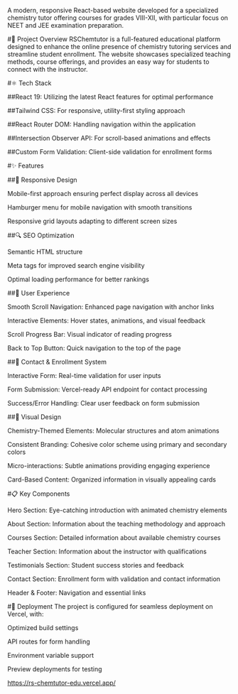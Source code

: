 A modern, responsive React-based website developed for a specialized chemistry tutor offering courses for grades VIII-XII, with particular focus on NEET and JEE examination preparation.

#🧪 Project Overview
RSChemtutor is a full-featured educational platform designed to enhance the online presence of chemistry tutoring services and streamline student enrollment. The website showcases specialized teaching methods, course offerings, and provides an easy way for students to connect with the instructor.

#⚛️ Tech Stack

##React 19: Utilizing the latest React features for optimal performance

##Tailwind CSS: For responsive, utility-first styling approach

##React Router DOM: Handling navigation within the application

##Intersection Observer API: For scroll-based animations and effects

##Custom Form Validation: Client-side validation for enrollment forms

#✨ Features

##📱 Responsive Design

Mobile-first approach ensuring perfect display across all devices

Hamburger menu for mobile navigation with smooth transitions

Responsive grid layouts adapting to different screen sizes

##🔍 SEO Optimization

Semantic HTML structure

Meta tags for improved search engine visibility

Optimal loading performance for better rankings

##🎯 User Experience

Smooth Scroll Navigation: Enhanced page navigation with anchor links

Interactive Elements: Hover states, animations, and visual feedback

Scroll Progress Bar: Visual indicator of reading progress

Back to Top Button: Quick navigation to the top of the page

##📝 Contact & Enrollment System

Interactive Form: Real-time validation for user inputs

Form Submission: Vercel-ready API endpoint for contact processing

Success/Error Handling: Clear user feedback on form submission

##🎨 Visual Design

Chemistry-Themed Elements: Molecular structures and atom animations

Consistent Branding: Cohesive color scheme using primary and secondary colors

Micro-interactions: Subtle animations providing engaging experience

Card-Based Content: Organized information in visually appealing cards


#📋 Key Components

Hero Section: Eye-catching introduction with animated chemistry elements

About Section: Information about the teaching methodology and approach

Courses Section: Detailed information about available chemistry courses

Teacher Section: Information about the instructor with qualifications

Testimonials Section: Student success stories and feedback

Contact Section: Enrollment form with validation and contact information

Header & Footer: Navigation and essential links

#🚀 Deployment
The project is configured for seamless deployment on Vercel, with: 

Optimized build settings

API routes for form handling

Environment variable support

Preview deployments for testing

https://rs-chemtutor-edu.vercel.app/
